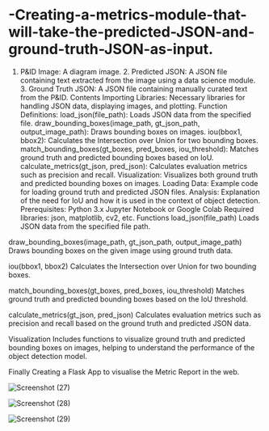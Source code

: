 # -Creating-a-metrics-module-that-will-take-the-predicted-JSON-and-ground-truth-JSON-as-input.
1. P&amp;ID Image: A diagram image. 2. Predicted JSON: A JSON file containing text extracted from the image using a data science module. 3. Ground Truth JSON: A JSON file containing manually curated text from the P&amp;ID.
Contents
Importing Libraries: Necessary libraries for handling JSON data, displaying images, and plotting.
Function Definitions:
load_json(file_path): Loads JSON data from the specified file.
draw_bounding_boxes(image_path, gt_json_path, output_image_path): Draws bounding boxes on images.
iou(bbox1, bbox2): Calculates the Intersection over Union for two bounding boxes.
match_bounding_boxes(gt_boxes, pred_boxes, iou_threshold): Matches ground truth and predicted bounding boxes based on IoU.
calculate_metrics(gt_json, pred_json): Calculates evaluation metrics such as precision and recall.
Visualization:
Visualizes both ground truth and predicted bounding boxes on images.
Loading Data: Example code for loading ground truth and predicted JSON files.
Analysis: Explanation of the need for IoU and how it is used in the context of object detection.
Prerequisites:
  Python 3.x
  Jupyter Notebook or Google Colab
  Required libraries: json, matplotlib, cv2, etc.
Functions
load_json(file_path)
Loads JSON data from the specified file path.

draw_bounding_boxes(image_path, gt_json_path, output_image_path)
Draws bounding boxes on the given image using ground truth data.

iou(bbox1, bbox2)
Calculates the Intersection over Union for two bounding boxes.

match_bounding_boxes(gt_boxes, pred_boxes, iou_threshold)
Matches ground truth and predicted bounding boxes based on the IoU threshold.

calculate_metrics(gt_json, pred_json)
Calculates evaluation metrics such as precision and recall based on the ground truth and predicted JSON data.

Visualization
Includes functions to visualize ground truth and predicted bounding boxes on images, helping to understand the performance of the object detection model.

Finally Creating a Flask App to visualise the Metric Report in the web.

![Screenshot (27)](https://github.com/kellasarath30/-Creating-a-metrics-module-that-will-take-the-predicted-JSON-and-ground-truth-JSON-as-input./assets/102147901/42ed8fd2-2b5b-46d4-a0ce-b324d441185e)

![Screenshot (28)](https://github.com/kellasarath30/-Creating-a-metrics-module-that-will-take-the-predicted-JSON-and-ground-truth-JSON-as-input./assets/102147901/220d33d0-e2aa-44bc-aa08-a25b9b2481c9)

![Screenshot (29)](https://github.com/kellasarath30/-Creating-a-metrics-module-that-will-take-the-predicted-JSON-and-ground-truth-JSON-as-input./assets/102147901/7d22fee2-498b-4956-aecb-b40b05a122c5)

